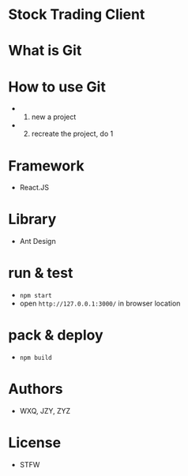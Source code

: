 # Stock Trading Client

# What is Git

# How to use Git
- 1. new a project
- 2. recreate the project, do 1

# Framework

- React.JS

# Library
- Ant Design

# run & test
- `npm start`
- open `http://127.0.0.1:3000/` in browser location

# pack & deploy
- `npm build`

# Authors
- WXQ, JZY, ZYZ

# License
- STFW
